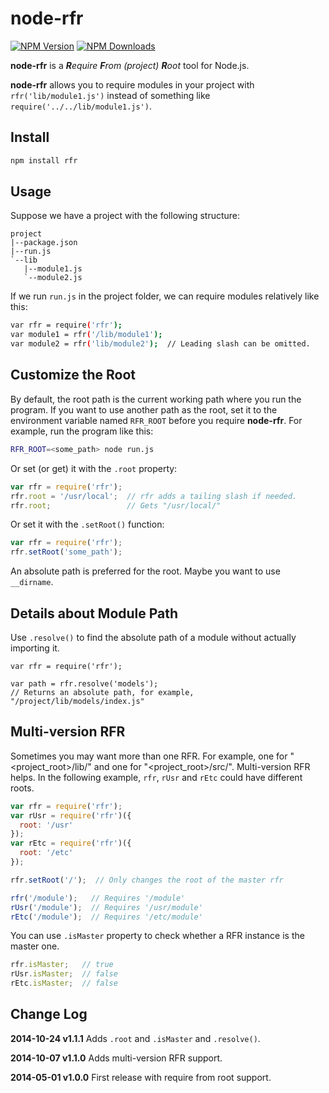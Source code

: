 node-rfr
========

[![NPM Version][npm-image]][npm-url]
[![NPM Downloads][downloads-image]][downloads-url]

**node-rfr** is a *<b>R</b>equire <b>F</b>rom (project) <b>R</b>oot* tool for
Node.js.

**node-rfr** allows you to require modules in your project with
`rfr('lib/module1.js')` instead of something like
`require('../../lib/module1.js')`.

Install
-------

```bash
npm install rfr
```

Usage
-----

Suppose we have a project with the following structure:

```
project
|--package.json
|--run.js
`--lib
   |--module1.js
   `--module2.js
```

If we run `run.js` in the project folder, we can require modules relatively
like this:

```bash
var rfr = require('rfr');
var module1 = rfr('/lib/module1');
var module2 = rfr('lib/module2');  // Leading slash can be omitted.
```

Customize the Root
------------------

By default, the root path is the current working path where you run the
program. If you want to use another path as the root, set it to the environment
variable named `RFR_ROOT` before you require **node-rfr**. For example, run
the program like this:

```bash
RFR_ROOT=<some_path> node run.js
```

Or set (or get) it with the `.root` property:

```javascript
var rfr = require('rfr');
rfr.root = '/usr/local';  // rfr adds a tailing slash if needed.
rfr.root;                 // Gets "/usr/local/"
```

Or set it with the `.setRoot()` function:

```javascript
var rfr = require('rfr');
rfr.setRoot('some_path');
```

An absolute path is preferred for the root. Maybe you want to use `__dirname`.

Details about Module Path
-------------------------

Use `.resolve()` to find the absolute path of a module without actually
importing it.

```
var rfr = require('rfr');

var path = rfr.resolve('models');
// Returns an absolute path, for example, "/project/lib/models/index.js"
```

Multi-version RFR
-----------------

Sometimes you may want more than one RFR. For example, one for
"<project_root>/lib/" and one for "<project_root>/src/". Multi-version RFR
helps. In the following example, `rfr`, `rUsr` and `rEtc` could have different
roots.

```javascript
var rfr = require('rfr');
var rUsr = require('rfr')({
  root: '/usr'
});
var rEtc = require('rfr')({
  root: '/etc'
});

rfr.setRoot('/');  // Only changes the root of the master rfr

rfr('/module');   // Requires '/module'
rUsr('/module');  // Requires '/usr/module'
rEtc('/module');  // Requires '/etc/module'
```

You can use `.isMaster` property to check whether a RFR instance is the master
one.

```javascript
rfr.isMaster;   // true
rUsr.isMaster;  // false
rEtc.isMaster;  // false
```

Change Log
----------

**2014-10-24 v1.1.1** Adds `.root` and `.isMaster` and `.resolve()`.

**2014-10-07 v1.1.0** Adds multi-version RFR support.

**2014-05-01 v1.0.0** First release with require from root support.


[npm-image]: https://img.shields.io/npm/v/rfr.svg?style=flat
[npm-url]: https://npmjs.org/package/rfr
[downloads-image]: https://img.shields.io/npm/dm/rfr.svg?style=flat
[downloads-url]: https://npmjs.org/package/rfr
